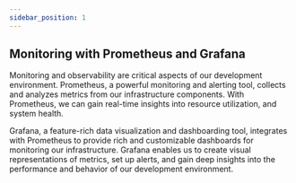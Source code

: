 ```yaml
---
sidebar_position: 1
---
```

## Monitoring with Prometheus and Grafana

Monitoring and observability are critical aspects of our development environment. 
Prometheus, a powerful monitoring and alerting tool, collects and analyzes metrics from our infrastructure components. 
With Prometheus, we can gain real-time insights into resource utilization, and system health.

Grafana, a feature-rich data visualization and dashboarding tool, integrates with Prometheus to provide rich and customizable dashboards for monitoring our infrastructure. Grafana enables us to create visual representations of metrics, set up alerts, and gain deep insights into the performance and behavior of our development environment.

